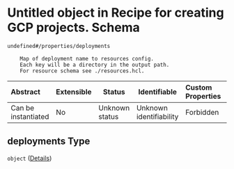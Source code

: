 # Untitled object in Recipe for creating GCP projects. Schema

```txt
undefined#/properties/deployments
```

        Map of deployment name to resources config.
        Each key will be a directory in the output path.
        For resource schema see ./resources.hcl.


| Abstract            | Extensible | Status         | Identifiable            | Custom Properties | Additional Properties | Access Restrictions | Defined In                                                                                                      |
| :------------------ | ---------- | -------------- | ----------------------- | :---------------- | --------------------- | ------------------- | --------------------------------------------------------------------------------------------------------------- |
| Can be instantiated | No         | Unknown status | Unknown identifiability | Forbidden         | Allowed               | none                | [project.schema.json\*](../../../../../../../../../../tmp/182028425/project.schema.json "open original schema") |

## deployments Type

`object` ([Details](project-properties-deployments.md))
